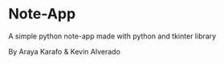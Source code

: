 # Note-App

A simple python note-app made with python and tkinter library

By Araya Karafo & Kevin Alverado
